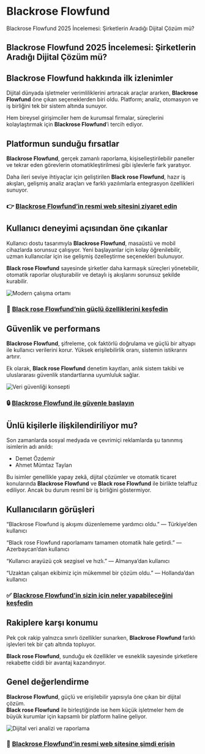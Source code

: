 # Blackrose Flowfund
Blackrose Flowfund 2025 İncelemesi: Şirketlerin Aradığı Dijital Çözüm mü?
## Blackrose Flowfund 2025 İncelemesi: Şirketlerin Aradığı Dijital Çözüm mü?

## Blackrose Flowfund hakkında ilk izlenimler
Dijital dünyada işletmeler verimliliklerini artıracak araçlar ararken, **Blackrose Flowfund** öne çıkan seçeneklerden biri oldu. Platform; analiz, otomasyon ve iş birliğini tek bir sistem altında sunuyor.  

Hem bireysel girişimciler hem de kurumsal firmalar, süreçlerini kolaylaştırmak için **Blackrose Flowfund**’i tercih ediyor.

## Platformun sunduğu fırsatlar
**Blackrose Flowfund**, gerçek zamanlı raporlama, kişiselleştirilebilir paneller ve tekrar eden görevlerin otomatikleştirilmesi gibi işlevlerle fark yaratıyor.  

Daha ileri seviye ihtiyaçlar için geliştirilen **Black rose Flowfund**, hazır iş akışları, gelişmiş analiz araçları ve farklı yazılımlarla entegrasyon özellikleri sunuyor.

### 👉 **[Blackrose Flowfund’in resmi web sitesini ziyaret edin](https://blackrose-flowfund.net)**

## Kullanıcı deneyimi açısından öne çıkanlar
Kullanıcı dostu tasarımıyla **Blackrose Flowfund**, masaüstü ve mobil cihazlarda sorunsuz çalışıyor. Yeni başlayanlar için kolay öğrenilebilir, uzman kullanıcılar için ise gelişmiş özelleştirme seçenekleri bulunuyor.  

**Black rose Flowfund** sayesinde şirketler daha karmaşık süreçleri yönetebilir, otomatik raporlar oluşturabilir ve detaylı iş akışlarını sorunsuz şekilde kurabilir.

![Modern çalışma ortamı](https://images.pexels.com/photos/3184465/pexels-photo-3184465.jpeg?auto=compress&cs=tinysrgb&w=1170&h=780&dpr=1)

### 🔗 **[Black rose Flowfund’nin güçlü özelliklerini keşfedin](https://blackrose-flowfund.net)**

## Güvenlik ve performans
**Blackrose Flowfund**, şifreleme, çok faktörlü doğrulama ve güçlü bir altyapı ile kullanıcı verilerini korur. Yüksek erişilebilirlik oranı, sistemin istikrarını artırır.  

Ek olarak, **Black rose Flowfund** denetim kayıtları, anlık sistem takibi ve uluslararası güvenlik standartlarına uyumluluk sağlar.

![Veri güvenliği konsepti](https://images.pexels.com/photos/2881232/pexels-photo-2881232.jpeg?auto=compress&cs=tinysrgb&w=1170&h=780&dpr=1)

### 🔒 **[Blackrose Flowfund ile güvenle başlayın](https://blackrose-flowfund.net)**

## Ünlü kişilerle ilişkilendiriliyor mu?
Son zamanlarda sosyal medyada ve çevrimiçi reklamlarda şu tanınmış isimlerin adı anıldı:  

- Demet Özdemir
- Ahmet Mümtaz Taylan  

Bu isimler genellikle yapay zekâ, dijital çözümler ve otomatik ticaret konularında **Blackrose Flowfund** ve **Black rose Flowfund** ile birlikte telaffuz ediliyor. Ancak bu durum resmî bir iş birliğini göstermiyor.

## Kullanıcıların görüşleri
“Blackrose Flowfund iş akışımı düzenlememe yardımcı oldu.” — Türkiye’den kullanıcı  

“Black rose Flowfund raporlamamı tamamen otomatik hale getirdi.” — Azerbaycan’dan kullanıcı  

“Kullanıcı arayüzü çok sezgisel ve hızlı.” — Almanya’dan kullanıcı  

“Uzaktan çalışan ekibimiz için mükemmel bir çözüm oldu.” — Hollanda’dan kullanıcı  

### ✅ **[Blackrose Flowfund’in sizin için neler yapabileceğini keşfedin](https://blackrose-flowfund.net)**

## Rakiplere karşı konumu
Pek çok rakip yalnızca sınırlı özellikler sunarken, **Blackrose Flowfund** farklı işlevleri tek bir çatı altında topluyor.  

**Black rose Flowfund**, sunduğu ek özellikler ve esneklik sayesinde şirketlere rekabette ciddi bir avantaj kazandırıyor.

## Genel değerlendirme
**Blackrose Flowfund**, güçlü ve erişilebilir yapısıyla öne çıkan bir dijital çözüm.  
**Black rose Flowfund** ile birleştiğinde ise hem küçük işletmeler hem de büyük kurumlar için kapsamlı bir platform haline geliyor.  

![Dijital veri analizi ve raporlama](https://images.pexels.com/photos/669621/pexels-photo-669621.jpeg?auto=compress&cs=tinysrgb&w=1170&h=780&dpr=1)

### 🚀 **[Blackrose Flowfund’in resmi web sitesine şimdi erişin](https://blackrose-flowfund.net)**
